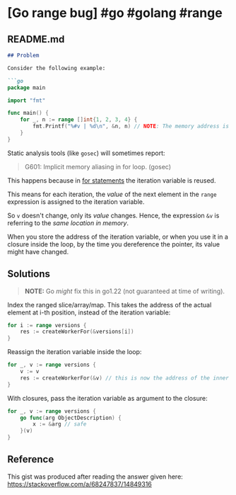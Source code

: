 # [Go range bug] #go #golang #range

## README.md

```markdown
## Problem

Consider the following example:

```go
package main

import "fmt"

func main() {
	for _, n := range []int{1, 2, 3, 4} {
		fmt.Printf("%#v | %d\n", &n, n) // NOTE: The memory address is the same! Meaning the value could change and print 4 each time.
	}
}
```

Static analysis tools (like `gosec`) will sometimes report:

> G601: Implicit memory aliasing in for loop. (gosec)

This happens because in [for statements](https://golang.org/ref/spec#For_statements) the iteration variable is reused. 

This means for each iteration, the _value_ of the next element in the `range` expression is assigned to the iteration variable. 

So `v` doesn't change, only its _value_ changes. Hence, the expression `&v` is referring to the _same location in memory_.

When you store the address of the iteration variable, or when you use it in a closure inside the loop, by the time you dereference the pointer, its value might have changed.

## Solutions

> **NOTE:** Go _might_ fix this in go1.22 (not guaranteed at time of writing).

Index the ranged slice/array/map. This takes the address of the actual element at i-th position, instead of the iteration variable:

```go
for i := range versions {
    res := createWorkerFor(&versions[i])
}
```

Reassign the iteration variable inside the loop:

```go
for _, v := range versions {
    v := v
    res := createWorkerFor(&v) // this is now the address of the inner v
}
```

With closures, pass the iteration variable as argument to the closure:

```go
for _, v := range versions { 
    go func(arg ObjectDescription) {
        x := &arg // safe
    }(v)
}
```

## Reference

This gist was produced after reading the answer given here: https://stackoverflow.com/a/68247837/14849316
```

